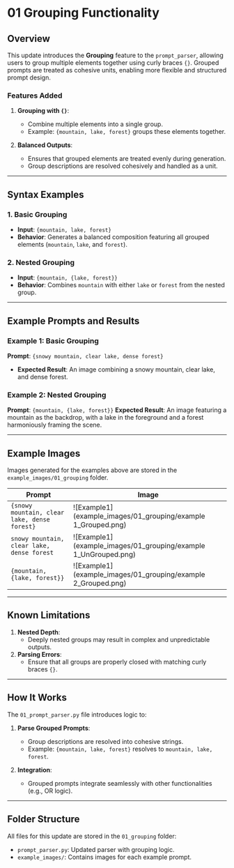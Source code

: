 
# **01 Grouping Functionality**

## **Overview**
This update introduces the **Grouping** feature to the `prompt_parser`, allowing users to group multiple elements together using curly braces `{}`. Grouped prompts are treated as cohesive units, enabling more flexible and structured prompt design.

### **Features Added**
1. **Grouping with `{}`**:
   - Combine multiple elements into a single group.
   - Example: `{mountain, lake, forest}` groups these elements together.

2. **Balanced Outputs**:
   - Ensures that grouped elements are treated evenly during generation.
   - Group descriptions are resolved cohesively and handled as a unit.

---

## **Syntax Examples**

### **1. Basic Grouping**
- **Input**: `{mountain, lake, forest}`
- **Behavior**: Generates a balanced composition featuring all grouped elements (`mountain`, `lake`, and `forest`).

### **2. Nested Grouping**
- **Input**: `{mountain, {lake, forest}}`
- **Behavior**: Combines `mountain` with either `lake` or `forest` from the nested group.

---

## **Example Prompts and Results**

### **Example 1: Basic Grouping**
**Prompt**: `{snowy mountain, clear lake, dense forest}`
- **Expected Result**: An image combining a snowy mountain, clear lake, and dense forest.

### **Example 2: Nested Grouping**
**Prompt**: `{mountain, {lake, forest}}`
**Expected Result**: An image featuring a mountain as the backdrop, with a lake in the foreground and a forest harmoniously framing the scene.

---

## **Example Images**
Images generated for the examples above are stored in the `example_images/01_grouping` folder.

| **Prompt**                                | **Image**                                      |
|-------------------------------------------|-----------------------------------------------|
| `{snowy mountain, clear lake, dense forest}` 	| ![Example1](example_images/01_grouping/example 1_Grouped.png) |
| `snowy mountain, clear lake, dense forest` 	| ![Example1](example_images/01_grouping/example 1_UnGrouped.png) |
| `{mountain, {lake, forest}}` 					| ![Example1](example_images/01_grouping/example 2_Grouped.png) |



---

## **Known Limitations**
1. **Nested Depth**:
   - Deeply nested groups may result in complex and unpredictable outputs.
2. **Parsing Errors**:
   - Ensure that all groups are properly closed with matching curly braces `{}`.

---

## **How It Works**
The `01_prompt_parser.py` file introduces logic to:
1. **Parse Grouped Prompts**:
   - Group descriptions are resolved into cohesive strings.
   - Example: `{mountain, lake, forest}` resolves to `mountain, lake, forest`.

2. **Integration**:
   - Grouped prompts integrate seamlessly with other functionalities (e.g., OR logic).

---

## **Folder Structure**
All files for this update are stored in the `01_grouping` folder:
- `prompt_parser.py`: Updated parser with grouping logic.
- `example_images/`: Contains images for each example prompt.
